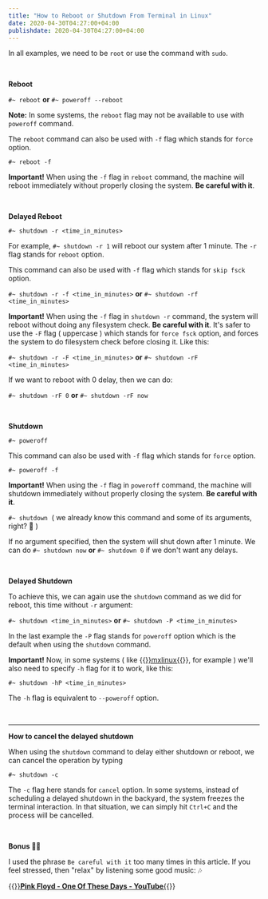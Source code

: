 ```yaml
---
title: "How to Reboot or Shutdown From Terminal in Linux"
date: 2020-04-30T04:27:00+04:00
publishdate: 2020-04-30T04:27:00+04:00
---
```


In all examples, we need to be `root` or use the command with `sudo`.

&nbsp;

**Reboot**

`#~ reboot` **or** `#~ poweroff --reboot` 

**Note:** In some systems, the `reboot` flag may not be available to use with `poweroff` command. 

The `reboot` command can also be used with `-f` flag which stands for `force` option.

`#~ reboot -f`

**Important!** When using the `-f` flag in `reboot` command, the machine will reboot immediately without properly closing the system. **Be careful with it**.

&nbsp;

**Delayed Reboot**

`#~ shutdown -r <time_in_minutes>`

For example, `#~ shutdown -r 1` will reboot our system after 1 minute. The `-r` flag stands for `reboot` option.

This command can also be used with `-f` flag which stands for `skip fsck` option.

`#~ shutdown -r -f <time_in_minutes>` **or** `#~ shutdown -rf <time_in_minutes>`

**Important!** When using the `-f` flag in `shutdown -r` command, the system will reboot without doing any filesystem check. **Be careful with it**. It's safer to use the `-F` flag ( uppercase ) which stands for `force fsck` option, and forces the system to do filesystem check before closing it. Like this:

`#~ shutdown -r -F <time_in_minutes>` **or** `#~ shutdown -rF <time_in_minutes>`

If we want to reboot with 0 delay, then we can do:

`#~ shutdown -rF 0` **or** `#~ shutdown -rF now`

&nbsp;

**Shutdown**

`#~ poweroff`

This command can also be used with `-f` flag which stands for `force` option.

`#~ poweroff -f`

**Important!** When using the `-f` flag in `poweroff` command, the machine will shutdown immediately without properly closing the system. **Be careful with it**.

`#~ shutdown`&nbsp;&nbsp;( we already know this command and some of its arguments, right? 🙂 )

If no argument specified, then the system will shut down after 1 minute. We can do `#~ shutdown now` **or** `#~ shutdown 0` if we don't want any delays.

&nbsp;

**Delayed Shutdown**

To achieve this, we can again use the `shutdown` command as we did for reboot, this time without `-r` argument:

`#~ shutdown <time_in_minutes>` **or** `#~ shutdown -P <time_in_minutes>`

In the last example the `-P` flag stands for `poweroff` option which is the default when using the `shutdown` command.

**Important!** Now, in some systems ( like {{<a href="https://mxlinux.org/" target="_blank">}}mxlinux{{</a>}}, for example ) we'll also need to specify `-h` flag for it to work, like this: 

`#~ shutdown -hP <time_in_minutes>`

The `-h` flag is equivalent to `--poweroff` option.

&nbsp;
***

**How to cancel the delayed shutdown**

When using the `shutdown` command to delay either shutdown or reboot, we can cancel the operation by typing

`#~ shutdown -c`

The `-c` flag here stands for `cancel` option. In some systems, instead of scheduling a delayed shutdown in the backyard, the system freezes the terminal interaction. In that situation, we can simply hit `Ctrl+C` and the process will be cancelled.

&nbsp;

**Bonus 🍭🎈**

I used the phrase `Be careful with it` too many times in this article. If you feel stressed, then "relax" by listening some good music: 🎶

{{<a href="https://youtu.be/48PJGVf4xqk" target="_blank">}}**Pink Floyd - One Of These Days - YouTube**{{</a>}}













